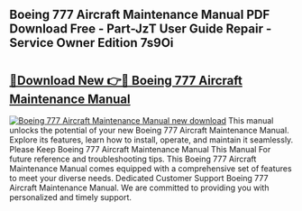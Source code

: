 ## Boeing 777 Aircraft Maintenance Manual PDF Download Free - Part-JzT User Guide Repair - Service Owner Edition 7s9Oi

# <h2><a href="http://bc27633.oget.top/?id=Boeing+777+Aircraft+Maintenance+Manual">🔗Download New 👉🔴 Boeing 777 Aircraft Maintenance Manual</a></h2>

[![Boeing 777 Aircraft Maintenance Manual new download](https://i.imgur.com/5g1atiW.png)](http://bc27633.oget.top/?id=Boeing+777+Aircraft+Maintenance+Manual)
This manual unlocks the potential of your new Boeing 777 Aircraft Maintenance Manual. Explore its features, learn how to install, operate, and maintain it seamlessly. Please Keep Boeing 777 Aircraft Maintenance Manual This Manual For future reference and troubleshooting tips. This Boeing 777 Aircraft Maintenance Manual comes equipped with a comprehensive set of features to meet your diverse needs. Dedicated Customer Support Boeing 777 Aircraft Maintenance Manual. We are committed to providing you with personalized and timely support.

